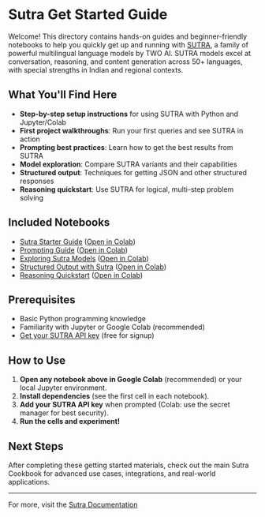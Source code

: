 # Sutra Get Started Guide

Welcome! This directory contains hands-on guides and beginner-friendly notebooks to help you quickly get up and running with [SUTRA](https://www.two.ai/sutra), a family of powerful multilingual language models by TWO AI. SUTRA models excel at conversation, reasoning, and content generation across 50+ languages, with special strengths in Indian and regional contexts.

## What You'll Find Here

- **Step-by-step setup instructions** for using SUTRA with Python and Jupyter/Colab
- **First project walkthroughs**: Run your first queries and see SUTRA in action
- **Prompting best practices**: Learn how to get the best results from SUTRA
- **Model exploration**: Compare SUTRA variants and their capabilities
- **Structured output**: Techniques for getting JSON and other structured responses
- **Reasoning quickstart**: Use SUTRA for logical, multi-step problem solving

## Included Notebooks

- [Sutra Starter Guide](sutra_starter_guide.ipynb) ([Open in Colab](https://colab.research.google.com/github/Shubhwithai/sutra-cookbook/blob/main/get-started/sutra_starter_guide.ipynb))
- [Prompting Guide](sutra_prompting_guide.ipynb) ([Open in Colab](https://colab.research.google.com/github/Shubhwithai/sutra-cookbook/blob/main/get-started/sutra_prompting_guide.ipynb))
- [Exploring Sutra Models](exploring_sutra_models.ipynb) ([Open in Colab](https://colab.research.google.com/github/Shubhwithai/sutra-cookbook/blob/main/get-started/exploring_sutra_models.ipynb))
- [Structured Output with Sutra](structured_output_with_sutra.ipynb) ([Open in Colab](https://colab.research.google.com/github/Shubhwithai/sutra-cookbook/blob/main/get-started/structured_output_with_sutra.ipynb))
- [Reasoning Quickstart](sutra_reasoning_quickstart.ipynb) ([Open in Colab](https://colab.research.google.com/github/Shubhwithai/sutra-cookbook/blob/main/get-started/sutra_reasoning_quickstart.ipynb))

## Prerequisites

- Basic Python programming knowledge
- Familiarity with Jupyter or Google Colab (recommended)
- [Get your SUTRA API key](https://www.two.ai/sutra/api) (free for signup)

## How to Use

1. **Open any notebook above in Google Colab** (recommended) or your local Jupyter environment.
2. **Install dependencies** (see the first cell in each notebook).
3. **Add your SUTRA API key** when prompted (Colab: use the secret manager for best security).
4. **Run the cells and experiment!**

## Next Steps

After completing these getting started materials, check out the main Sutra Cookbook for advanced use cases, integrations, and real-world applications.

---

For more, visit the [Sutra Documentation](https://docs.two.ai/version-2/docs/get-started-with-sutra) 